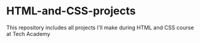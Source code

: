 # HTML-and-CSS-projects
This repository includes all projects I'll make during HTML and CSS course at Tech Academy
